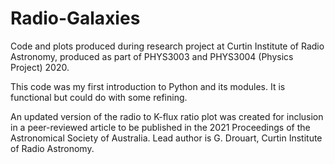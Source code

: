 # Radio-Galaxies
Code and plots produced during research project at Curtin Institute of Radio Astronomy, produced as part of PHYS3003 and PHYS3004 (Physics Project) 2020. 

This code was my first introduction to Python and its modules. It is functional but could do with some refining.

An updated version of the radio to K-flux ratio plot was created for inclusion in a peer-reviewed article to be published in the 2021 Proceedings of the Astronomical Society of Australia. Lead author is G. Drouart, Curtin Institute of Radio Astronomy.

